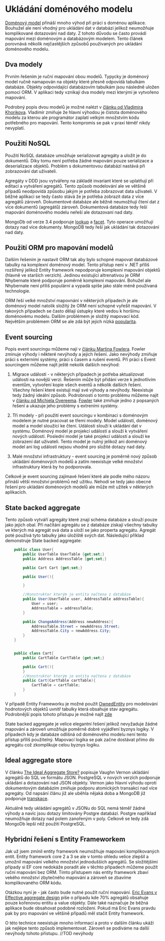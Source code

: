 # Ukládání doménového modelu

[Doménový model](https://martinfowler.com/eaaCatalog/domainModel.html) přináší mnoho výhod při práci s doménou aplikace. Bouhužel ale není vhodný pro ukládání dat v databázi jelikož neumožňuje komplikované dotazování nad daty. Z tohoto důvodu se často provádí mapování mezi doménovým a databázovým modelem. Tento článek porovnává několik nejčastějších způsobů používaných pro ukládání doménového modelu.

## Dva modely

Prvním řešením je ruční mapování obou modelů. Typycky je doménový model ručně namapován na objekty které přesně odpovídá tabulkám databáze. Objekty odpovídající databázovím tabulkám jsou následně uložen pomocí ORM. V aplikaci tedy vznikají dva modely mezi kterými je vytvořeno mapování.

Podrobný popis dvou modelů je možné nalézt v [článku od Vladimira Khorikova](https://enterprisecraftsmanship.com/posts/having-the-domain-model-separate-from-the-persistence-model/). Vladimír zmiňuje že hlavní výhodou je čistota doménového modelu za kterou ale programátor zaplatí velkým množstvím kódu potřebného pro mapování. Tento kompromis se pak v praxi téměř nikdy nevyplatí.

## Použití NoSQL

Použití NoSQL databáze umožňuje serializovat agregáty a uložit je do dokumentů. Díky tomu  není potřeba žádné mapování pouze serializace a deserializace objektů. Problém s dokumentovou databází nastává při zobrazování dat uživateli.

Agregáty v DDD jsou vytvářeny na základě invariant které se uplatňují při editaci a vytváření agregátů. Tento způsob modelování ale ve většině případů neodpovídá způsobu jakým je potřeba zobrazovat data uživateli. V běžné aplikaci se tedy často stává že je potřeba zobrazit data z více agregátů zároveň. Dokumentové databáze ale běžně neumožňují čtení dat z více dokumentů (agregátů) zároveň. Dokumentová databáze tedy řeší mapování doménového modelu neřeší ale dotazovaní nad daty.

MongoDb od verze 3.4 podporuje [lookup](https://docs.mongodb.com/manual/reference/operator/aggregation/lookup/) a [facet](https://docs.mongodb.com/manual/reference/operator/aggregation/facet/). Tyto operace umožňují dotazy nad více dokumenty. MongoDB tedy řeší jak ukládání tak dotazování nad daty.

## Použití ORM pro mapování modelů

Dalším řešením je nastavit ORM tak aby bylo schopné mapovat databázové tabulky na komplexní doménový model. Tento přístup není v .NET příliš rozšířený jelikož Entity framework nepodporuje komplexní mapování objektů (hlavně ve starších verzích). Jedinou existující altrenativou je ORM Nhybernate které podporuje poměrně komplexní mapování. Bohužel ale Nhybernate není příliš populární a vypadá spíše jako stále méně používaná technologie.

ORM řeší velké množství  mapovnání v některých případech je ale doménový model natolik složitý že ORM není schopné vyřešit mapování. V takových případech se často dělají ústupky které vedou k horšímu doménovému modelu. Dalším problémem je složitý mapovací kód. Největším problémem ORM se ale zdá být jejich nízká [popularita](https://martinfowler.com/bliki/OrmHate.html).

## Event sourcing

Popis event sourcingu můžeme nají v [článku Martina Fowlera](https://martinfowler.com/eaaDev/EventSourcing.html). Fowler zminuje výhody i některé nevýhody a jejich řešení. Jako nevýhody zmiňuje práci s externími systémy, práci s časem a rušení eventů. Při práci s Event sourcingem můžeme najít ještě nekolik dalších nevýhod:

1. Migrace událostí - v některých případech je potřeba aktualizovat události na novější verzi. Řešením může být přidání verze k jednotlivím eventům, vytvoření kopie všech eventů a několik dalších řešení. Všechny řešení které existují mají své výhody a nevýhody. Neexistuje tedy žádný ideální způsob. Podrobnosti o tomto problému můžeme najít v [článku od Michiela Overeema](https://www.researchgate.net/publication/315637858_The_dark_side_of_event_sourcing_Managing_data_conversion). [Fowler](https://martinfowler.com/eaaDev/EventSourcing.html) také zmiňuje jedno z popsaných řešení a ukazuje jeho problémy s extreními systémy.

2. Tři modely - při použití event sourcingu v kombinaci s doménovým modelem je nutné pracovat se třemi modely. Model událostí, doménový model a model sloužící ke čtení. Události slouží k ukládání dat v systému. Doménový model je projekcí událostí a slouží k vytváření nových událostí. Poslední model je také projekcí událostí a slouží ke zobrazení dat uživateli. Tento model je nutný jelikož ani doménový model ani log událostí nejsou vhodné pro složité dotazy nad daty.

3. Malé množství infrastruktury - event sourcing je poměrně nový způsob ukládání doménových modelů a zatím neexistuje velké množství infrastruktury která by ho podporovala.

Celkově je event sourcing zajímavé řešení které ale podle mého názoru přináší větší množství problémů než užitku. Nehodí se tedy jako obecné řešení pro ukládání doménových modelů ale může mít užitek v některých aplikacích.

## State backed aggregate

Tento způsob vytváří agregáty které znají schéma databáze a slouží pouze jako jejich obal. Při načítání agregátu se z databáze získají všechny tabulky ve kterých má agregát svá data a uloží se jako properta agregátu. Agregát poté používá tyto tabulky jako úložiště svých dat. Následující příklad demonstruje State backed aggregate:

```csharp
    public class User{
        public UserTable UserTable {get;set;}
        public Address AddressTable {get;set;}

        public Cart Cart {get;set;}

        public User(){

        }

        //Konstruktor kterým je entita načtena z databáze
        public User(UserTable user, AddressTable addressTable){
            User = user;
            AddressTable = addressTable;
        }

        public ChangeAddress(Address newAddress){
            AddressTable.Street = newAddress.Street;
            AddressTable.City = newAddress.City;
        }
    }


    public class Cart{
        public CartTable CartTable {get;set;}

        public Cart(){
        }
        //Konstruktor kterým je entita načtena z databáze
        public Cart(CartTable cartTable){
            CartTable = cartTable;
        }
    }

```

V případě Entity Frameworku je možné použít [OwnedEntity](https://docs.microsoft.com/cs-cz/ef/core/modeling/owned-entities) pro modelování hodnotových objektů uvnitř tabulky která obsahuje stav agregátu. Podrobnější popis tohoto přístupu je možné najít [zde](https://kalele.io/modeling-aggregates-with-ddd-and-entity-framework/)

State backed aggregate je velice elegantní řešení jelikož nevyžaduje žádné mapování a zároveň umožňuje poměrně dobré vyjádření byznys logiky. V případech kdy je databáze odlišná od doménového modelu není tento přístup příliš použitelný. Mapovací logika se pak začne dostávat přímo do agregátu což zkomplikuje celou byznys logiku.

## Ideal aggregate store

V článku [The Ideal Aggregate Store?](https://kalele.io/the-ideal-domain-driven-design-aggregate-store/) popisuje Vaughn Vernon ukládání agregátů do SQL ve formátu JSON. PostgreSQL v nových verzích podporuje ukládání a dotazování nad JSON objekty. Vernon jako hlavní výhodu oproti dokumentovým databázím zmiňuje podporu atomických transakcí nad více agregáty. Od napsání článu již ale uběhla nějaká doba a MongoDB již podporuje [transkace](https://docs.mongodb.com/manual/core/transactions/).

Aktuálně tedy ukládání agregátů v JSONu do SQL nemá téměř žádné výhody a navíc jsou dotazy limitovány Postgre databází. Postgre například neumožňuje dotazy nad polem zanořeným v poly. Celkově se tedy zdá MongoDb lepší něž použití PostgreSQL.

## Hybridní řešení s Entity Frameworkem

Jak už jsem zmínil entity framework neumožňuje mapování komplikovaných entit. Entity framework core 2 a 3 se ale v tomto ohledu velice zlepšil a umožnil mapování velkého množství jednodušších agregátů.
Se složitějšími případy si EF core nedokáže poradit ale v těchto případech můžeme použít ruční mapování bez ORM. Tímto přístupem nás entity framework zbaví vekého množství zbytečného mapování a zároveň se zbavíme komplikovaného ORM kódu.

Otázkou nyní je - jak často bude nutné použít ruční mapování. [Eric Evans v Effective aggregate design](https://dddcommunity.org/library/vernon_2011/) píše o případu kde 70% agregátů
obsahuje pouze kořenovou entitu a value objekty. Dále také naznačuje že běžná aplikace bude obsahovat podobné rozložení. Pokud má Eric Evans pravdu pak by pro mapování ve
většině případů měl stačit Entity framework.

O této technice neexistuje mnoho informací a proto v dalším článku ukáži jak nejlépe tento způsob implementovat. Zároveň se podíváme na další nevýhody tohoto přístupu. //TOD nevýhody